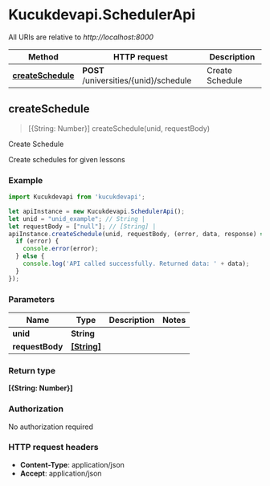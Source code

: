 # Kucukdevapi.SchedulerApi

All URIs are relative to *http://localhost:8000*

Method | HTTP request | Description
------------- | ------------- | -------------
[**createSchedule**](SchedulerApi.md#createSchedule) | **POST** /universities/{unid}/schedule | Create Schedule



## createSchedule

> [{String: Number}] createSchedule(unid, requestBody)

Create Schedule

Create schedules for given lessons

### Example

```javascript
import Kucukdevapi from 'kucukdevapi';

let apiInstance = new Kucukdevapi.SchedulerApi();
let unid = "unid_example"; // String | 
let requestBody = ["null"]; // [String] | 
apiInstance.createSchedule(unid, requestBody, (error, data, response) => {
  if (error) {
    console.error(error);
  } else {
    console.log('API called successfully. Returned data: ' + data);
  }
});
```

### Parameters


Name | Type | Description  | Notes
------------- | ------------- | ------------- | -------------
 **unid** | **String**|  | 
 **requestBody** | [**[String]**](String.md)|  | 

### Return type

**[{String: Number}]**

### Authorization

No authorization required

### HTTP request headers

- **Content-Type**: application/json
- **Accept**: application/json

